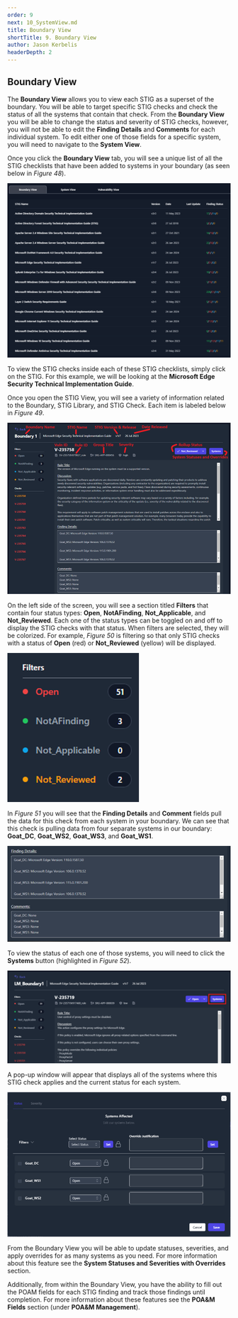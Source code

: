 ```yaml
---
order: 9
next: 10_SystemView.md
title: Boundary View
shortTitle: 9. Boundary View
author: Jason Kerbelis
headerDepth: 2
---
```


## Boundary View

The **Boundary View** allows you to view each STIG as a superset of the boundary. You will be able to target specific STIG checks and check the status of all the systems that contain that check. From the **Boundary View** you will be able to change the status and severity of STIG checks, however, you will not be able to edit the **Finding Details** and **Comments** for each individual system. To edit either one of those fields for a specific system, you will need to navigate to the **System View**.

Once you click the **Boundary View** tab, you will see a unique list of all the STIG checklists that have been added to systems in your boundary (as seen below in *Figure 48*).

![Figure 48: Boundary View](../../assets/user-guide/BoundaryView.png "Figure 48: Boundary View")

To view the STIG checks inside each of these STIG checklists, simply click on the STIG. For this example, we will be looking at the **Microsoft Edge Security Technical Implementation Guide**.

Once you open the STIG View, you will see a variety of information related to the Boundary, STIG Library, and STIG Check. Each item is labeled below in *Figure 49*.

![Figure 49: STIG View Data Key](../../assets/user-guide/image47.png "Figure 49: STIG View Data Key")

On the left side of the screen, you will see a section titled **Filters** that contain four status types: **Open**, **NotAFinding**, **Not\_Applicable**, and **Not\_Reviewed**. Each one of the status types can be toggled on and off to display the STIG checks with that status. When filters are selected, they will be colorized. For example, *Figure 50* is filtering so that only STIG checks with a status of **Open** (red) or **Not\_Reviewed** (yellow) will be displayed.

![Figure 50: Filtering by Status](../../assets/user-guide/image48.png "Figure 50: Filtering by Status")

In *Figure 51* you will see that the **Finding Details** and **Comment** fields pull the data for this check from each system in your boundary. We can see that this check is pulling data from four separate systems in our boundary: **Goat\_DC**, **Goat\_WS2**, **Goat\_WS3**, and **Goat\_WS1**.

![Figure 51: Finding Details and Comments inside of the Boundary View](../../assets/user-guide/image49.png "Figure 51: Finding Details and Comments inside of the Boundary View")

To view the status of each one of those systems, you will need to click the **Systems** button (highlighted in *Figure 52*).

![Figure 52: Systems Button](../../assets/user-guide/BoundaryView_Systems.png "Figure 52: Systems Button")

A pop-up window will appear that displays all of the systems where this STIG check applies and the current status for each system.

![Figure 53: System Status in the Boundary View](../../assets/user-guide/BoundaryView_SystemStatuses.png "Figure 53: System Status in the Boundary View")

From the Boundary View you will be able to update statuses, severities, and apply overrides for as many systems as you need. For more information about this feature see the **System Statuses and Severities with Overrides** section. 

Additionally, from within the Boundary View, you have the ability to fill out the POAM fields for each STIG finding and track those findings until completion. For more information about these features see the **POA&M Fields** section (under **POA&M Management**).